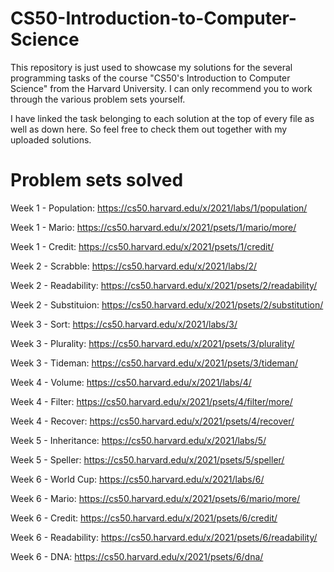 # CS50-Introduction-to-Computer-Science
This repository is just used to showcase my solutions for the several programming tasks of the course "CS50's Introduction to Computer Science" from the Harvard University. I can only recommend you to work through the various problem sets yourself.

I have linked the task belonging to each solution at the top of every file as well as down here. So feel free to check them out together with my uploaded solutions.

# Problem sets solved
Week 1 - Population: https://cs50.harvard.edu/x/2021/labs/1/population/ 

Week 1 - Mario: https://cs50.harvard.edu/x/2021/psets/1/mario/more/

Week 1 - Credit: https://cs50.harvard.edu/x/2021/psets/1/credit/

Week 2 - Scrabble: https://cs50.harvard.edu/x/2021/labs/2/

Week 2 - Readability: https://cs50.harvard.edu/x/2021/psets/2/readability/

Week 2 - Substituion: https://cs50.harvard.edu/x/2021/psets/2/substitution/

Week 3 - Sort: https://cs50.harvard.edu/x/2021/labs/3/

Week 3 - Plurality: https://cs50.harvard.edu/x/2021/psets/3/plurality/

Week 3 - Tideman: https://cs50.harvard.edu/x/2021/psets/3/tideman/

Week 4 - Volume: https://cs50.harvard.edu/x/2021/labs/4/

Week 4 - Filter: https://cs50.harvard.edu/x/2021/psets/4/filter/more/

Week 4 - Recover: https://cs50.harvard.edu/x/2021/psets/4/recover/

Week 5 - Inheritance: https://cs50.harvard.edu/x/2021/labs/5/

Week 5 - Speller: https://cs50.harvard.edu/x/2021/psets/5/speller/

Week 6 - World Cup: https://cs50.harvard.edu/x/2021/labs/6/

Week 6 - Mario: https://cs50.harvard.edu/x/2021/psets/6/mario/more/

Week 6 - Credit: https://cs50.harvard.edu/x/2021/psets/6/credit/

Week 6 - Readability: https://cs50.harvard.edu/x/2021/psets/6/readability/

Week 6 - DNA: https://cs50.harvard.edu/x/2021/psets/6/dna/
